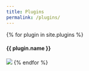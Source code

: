 ```yaml
---
title: Plugins
permalink: /plugins/
---
```


{% for plugin in site.plugins %}
  <h4>{{ plugin.name }}</h4>
  <a href="{{ plugin.link }}" target="_blank"><img src="{{ plugin.thumb }}" /></a>
{% endfor %}
